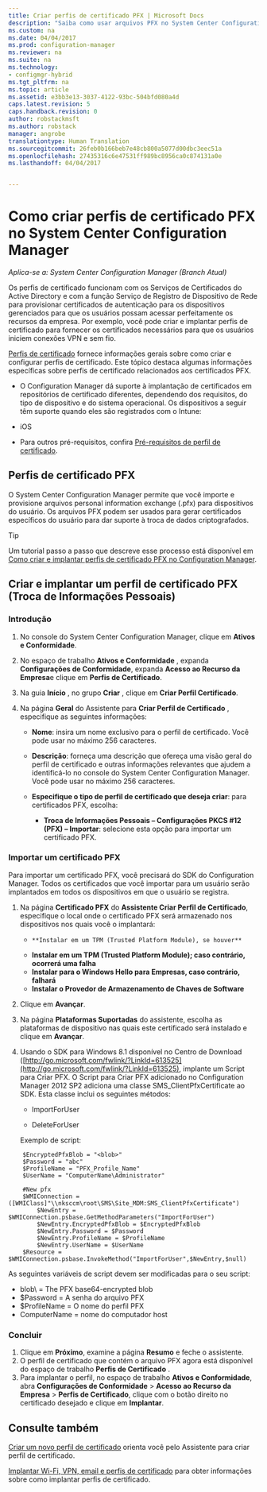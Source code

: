 ```yaml
---
title: Criar perfis de certificado PFX | Microsoft Docs
description: "Saiba como usar arquivos PFX no System Center Configuration Manager para gerar certificados específicos do usuário que dão suporte à troca de dados criptografados."
ms.custom: na
ms.date: 04/04/2017
ms.prod: configuration-manager
ms.reviewer: na
ms.suite: na
ms.technology:
- configmgr-hybrid
ms.tgt_pltfrm: na
ms.topic: article
ms.assetid: e3bb3e13-3037-4122-93bc-504bfd080a4d
caps.latest.revision: 5
caps.handback.revision: 0
author: robstackmsft
ms.author: robstack
manager: angrobe
translationtype: Human Translation
ms.sourcegitcommit: 26feb0b166beb7e48cb800a5077d00dbc3eec51a
ms.openlocfilehash: 27435316c6e47531ff989bc8956ca0c874131a0e
ms.lasthandoff: 04/04/2017


---
```

# <a name="how-to-create-pfx-certificate-profiles-in-system-center-configuration-manager"></a>Como criar perfis de certificado PFX no System Center Configuration Manager

*Aplica-se a: System Center Configuration Manager (Branch Atual)*

Os perfis de certificado funcionam com os Serviços de Certificados do Active Directory e com a função Serviço de Registro de Dispositivo de Rede para provisionar certificados de autenticação para os dispositivos gerenciados para que os usuários possam acessar perfeitamente os recursos da empresa. Por exemplo, você pode criar e implantar perfis de certificado para fornecer os certificados necessários para que os usuários iniciem conexões VPN e sem fio.

[Perfis de certificado](../../protect/deploy-use/introduction-to-certificate-profiles.md) fornece informações gerais sobre como criar e configurar perfis de certificado. Este tópico destaca algumas informações específicas sobre perfis de certificado relacionados aos certificados PFX.

-  O Configuration Manager dá suporte à implantação de certificados em repositórios de certificado diferentes, dependendo dos requisitos, do tipo de dispositivo e do sistema operacional. Os dispositivos a seguir têm suporte quando eles são registrados com o Intune:

 -   iOS  

- Para outros pré-requisitos, confira [Pré-requisitos de perfil de certificado](../../protect/plan-design/prerequisites-for-certificate-profiles.md).

## <a name="pfx-certificate-profiles"></a>Perfis de certificado PFX
O System Center Configuration Manager permite que você importe e provisione arquivos personal information exchange (.pfx) para dispositivos do usuário. Os arquivos PFX podem ser usados para gerar certificados específicos do usuário para dar suporte à troca de dados criptografados.

> [!TIP]  
>  Um tutorial passo a passo que descreve esse processo está disponível em [Como criar e implantar perfis de certificado PFX no Configuration Manager](http://blogs.technet.com/b/karanrustagi/archive/2015/09/01/how-to-create-and-deploy-pfx-certificate-profiles-in-configuration-manager.aspx).  

## <a name="create-and-deploy-a-personal-information-exchange-pfx-certificate-profile"></a>Criar e implantar um perfil de certificado PFX (Troca de Informações Pessoais)  

### <a name="get-started"></a>Introdução

1.  No console do System Center Configuration Manager, clique em **Ativos e Conformidade**.  

2.  No espaço de trabalho **Ativos e Conformidade** , expanda **Configurações de Conformidade**, expanda **Acesso ao Recurso da Empresa**e clique em **Perfis de Certificado**.  

3.  Na guia **Início** , no grupo **Criar** , clique em **Criar Perfil Certificado**.

4.  Na página **Geral** do Assistente para **Criar Perfil de Certificado** , especifique as seguintes informações:  

    -   **Nome**: insira um nome exclusivo para o perfil de certificado. Você pode usar no máximo 256 caracteres.  

    -   **Descrição**: forneça uma descrição que ofereça uma visão geral do perfil de certificado e outras informações relevantes que ajudem a identificá-lo no console do System Center Configuration Manager. Você pode usar no máximo 256 caracteres.  

    -   **Especifique o tipo de perfil de certificado que deseja criar**: para certificados PFX, escolha:  

        -   **Troca de Informações Pessoais – Configurações PKCS #12 (PFX) – Importar**: selecione esta opção para importar um certificado PFX.  
       

### <a name="import-a-pfx-certificate"></a>Importar um certificado PFX

Para importar um certificado PFX, você precisará do SDK do Configuration Manager. Todos os certificados que você importar para um usuário serão implantados em todos os dispositivos em que o usuário se registra.

1. Na página **Certificado PFX** do **Assistente Criar Perfil de Certificado**, especifique o local onde o certificado PFX será armazenado nos dispositivos nos quais você o implantará:
    -     **Instalar em um TPM (Trusted Platform Module), se houver**  
    -   **Instalar em um TPM (Trusted Platform Module); caso contrário, ocorrerá uma falha** 
    -   **Instalar para o Windows Hello para Empresas, caso contrário, falhará** 
    -   **Instalar o Provedor de Armazenamento de Chaves de Software** 
2. Clique em **Avançar**. 
3. Na página **Plataformas Suportadas** do assistente, escolha as plataformas de dispositivo nas quais este certificado será instalado e clique em **Avançar**.
4. Usando o SDK para Windows 8.1 disponível no Centro de Download ([http://go.microsoft.com/fwlink/?LinkId=613525](http://go.microsoft.com/fwlink/?LinkId=613525), implante um Script para Criar PFX. O Script para Criar PFX adicionado no Configuration Manager 2012 SP2 adiciona uma classe SMS_ClientPfxCertificate ao SDK. Esta classe inclui os seguintes métodos:  

    -   ImportForUser  

    -   DeleteForUser  

     Exemplo de script:  

```  
    $EncryptedPfxBlob = "<blob>"  
    $Password = "abc"  
    $ProfileName = "PFX_Profile_Name"  
    $UserName = "ComputerName\Administrator"  

    #New pfx  
    $WMIConnection = ([WMIClass]"\\nksccm\root\SMS\Site_MDM:SMS_ClientPfxCertificate")  
        $NewEntry = $WMIConnection.psbase.GetMethodParameters("ImportForUser")  
        $NewEntry.EncryptedPfxBlob = $EncryptedPfxBlob  
        $NewEntry.Password = $Password  
        $NewEntry.ProfileName = $ProfileName  
        $NewEntry.UserName = $UserName  
    $Resource = $WMIConnection.psbase.InvokeMethod("ImportForUser",$NewEntry,$null)  

```  

As seguintes variáveis de script devem ser modificadas para o seu script:  

   -   blob\ = The PFX base64-encrypted blob  
   -   $Password = A senha do arquivo PFX  
   -   $ProfileName = O nome do perfil PFX  
   -   ComputerName = nome do computador host   



### <a name="finish-up"></a>Concluir

1.  Clique em **Próximo**, examine a página **Resumo** e feche o assistente.  
2.  O perfil de certificado que contém o arquivo PFX agora está disponível do espaço de trabalho **Perfis de Certificado** . 
3.  Para implantar o perfil, no espaço de trabalho **Ativos e Conformidade**, abra **Configurações de Conformidade** > **Acesso ao Recurso da Empresa** > **Perfis de Certificado**, clique com o botão direito no certificado desejado e clique em **Implantar**. 



## <a name="see-also"></a>Consulte também
[Criar um novo perfil de certificado](../../protect/deploy-use/create-certificate-profiles.md#create-a-new-certificate-profile) orienta você pelo Assistente para criar perfil de certificado.

[Implantar Wi-Fi, VPN, email e perfis de certificado](../../protect/deploy-use/deploy-wifi-vpn-email-cert-profiles.md) para obter informações sobre como implantar perfis de certificado.
